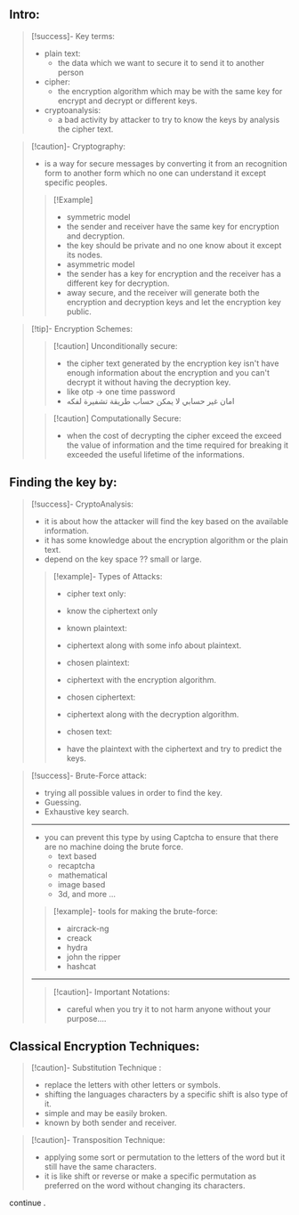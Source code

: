 
## Intro:

>[!success]- Key terms:
>- plain text:
>	- the data which we want to secure it to send it to another person
>- cipher:
>	- the encryption algorithm which may be with the same key for encrypt and decrypt or different keys.
>- cryptoanalysis:
>	- a bad activity by attacker to try to know the keys by analysis the cipher text.

>[!caution]- Cryptography:
>- is a way for secure messages by converting it from an recognition form to another form which no one can understand it except specific peoples.
>
>> [!Example]
>> - symmetric model
>>	- the sender and receiver have the same key for encryption and decryption.
>>	- the key should be private and no one know about it except its nodes.
>> - asymmetric model
>>	- the sender has a key for encryption and the receiver has a different key for decryption.
>>	- away secure, and the receiver will generate both the encryption and decryption keys and let the encryption key public.

>[!tip]- Encryption Schemes:
>
>>[!caution] Unconditionally secure:
>>- the cipher text generated by the encryption key isn't have enough information about the encryption and you can't decrypt it without having the decryption key.
>>- like otp -> one time password
>>- امان غير حسابي لا يمكن حساب طريقة تشفيرة لفكه
>
>>[!caution] Computationally Secure:
>>- when the cost of decrypting the cipher exceed the exceed the value of information and the time required for breaking it exceeded the useful lifetime of the informations.

## Finding the key by:

>[!success]- CryptoAnalysis:
>- it is about how the attacker will find the key based on the available information.
>- it has some knowledge about the encryption algorithm or the plain text.
>- depend on the key space ?? small or large.
>
>>[!example]- Types of Attacks:
>>- cipher text only:
>>	- know the ciphertext only
>>
>>- known plaintext:
>>	- ciphertext along with some info about plaintext. 
>>
>>- chosen plaintext:
>>	- ciphertext with the encryption algorithm.
>>
>>- chosen ciphertext:
>>	- ciphertext along with the decryption algorithm.
>>
>>- chosen text:
>>	- have the plaintext with the ciphertext and try to predict the keys.

>[!success]- Brute-Force attack:
>- trying all possible values in order to find the key.
>- Guessing.
>- Exhaustive key search.
>---
>- you can prevent this type by using Captcha to ensure that there are no machine doing the brute force.
>	- text based
>	- recaptcha
>	- mathematical
>	- image based
>	- 3d, and more ...
>
>>[!example]- tools for making the brute-force:
>>- aircrack-ng
>>- creack
>>- hydra
>>- john the ripper
>>- hashcat
>---
>>[!caution]- Important Notations:
>>- careful when you try it to not harm anyone without your purpose....
 

## Classical Encryption Techniques:

>[!caution]- Substitution Technique :
>- replace the letters with other letters or symbols.
>- shifting the languages characters by a specific shift is also type of it.
>- simple and may be easily broken.
>- known by both sender and receiver.

>[!caution]- Transposition Technique:
>- applying some sort or permutation to the letters of the word but it still have the same characters.
>- it is like shift or reverse or make a specific permutation as preferred on the word without changing its characters.

continue .